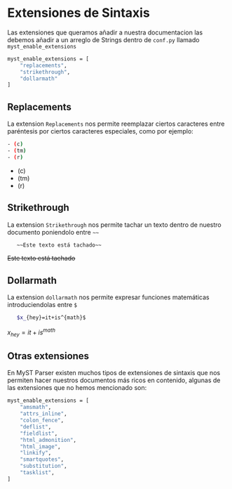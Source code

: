 # Extensiones de Sintaxis

Las extensiones que queramos añadir a nuestra documentacion las debemos añadir a un arreglo de Strings dentro de `conf.py` llamado `myst_enable_extensions`

```bash
myst_enable_extensions = [
    "replacements",
    "strikethrough",
    "dollarmath"
]
```

## Replacements
La extension `Replacements` nos permite reemplazar ciertos caracteres entre paréntesis por ciertos caracteres especiales, como por ejemplo:
```bash
- (c)
- (tm)
- (r)
```

- (c)
- (tm)
- (r)

## Strikethrough
La extension `Strikethrough` nos permite tachar un texto dentro de nuestro documento poniendolo entre `~~`

```bash
   ~~Este texto está tachado~~
```

~~Este texto está tachado~~

## Dollarmath
La extension `dollarmath` nos permite expresar funciones matemáticas introduciendolas entre `$`

```bash
   $x_{hey}=it+is^{math}$
```

$x_{hey}=it+is^{math}$

## Otras extensiones
En MyST Parser existen muchos tipos de extensiones de sintaxis que nos permiten hacer nuestros documentos más ricos en contenido, algunas de las extensiones que no hemos mencionado son:

```bash
myst_enable_extensions = [
    "amsmath",
    "attrs_inline",
    "colon_fence",
    "deflist",
    "fieldlist",
    "html_admonition",
    "html_image",
    "linkify",
    "smartquotes",
    "substitution",
    "tasklist",
]

```
